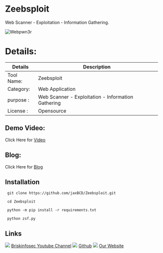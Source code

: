 Zeebsploit
============
Web Scanner - Exploitation - Information Gathering.

![Webpwn3r](https://www.briskinfosec.com//assets/tooloftheday/129.jpg)

Details:
============
|  Details | Description   |
| ------------ | ------------ |
|Tool Name:| Zeebsploit |
|Category:| Web Application|
|purpose  :| Web Scanner - Exploitation - Information Gathering|
|License :| Opensource |

Demo Video:
-----------------
Click Here for [Video](https://youtu.be/hZWg7aRayI4"Video")

Blog: 
--------------
Click Here for [Blog](https://www.briskinfosec.com/tooloftheday/toolofthedaydetail/Web-Scanner---Exploitation---Information-Gathering "Blog")

Installation
----------------
     git clone https://github.com/jaxBCD/Zeebsploit.git
     
     cd Zeebsploit
     
     python -m pip install -r requirements.txt
     
     python zsf.py

Links
----------------
![ ](https://img.icons8.com/color/15/000000/youtube-play.png) [Briskinfosec Youtube Channel](https://www.youtube.com/channel/UCcPmqqYETcO_7-6p_uUsF1w "Briskinfosec Youtube Channel")
 ![ ](https://img.icons8.com/glyph-neue/15/000000/github.png) [Github](https://github.com/briskinfosec "Github") 
![ ](https://img.icons8.com/ios/15/000000/internet--v2.png) [Our Website](https://www.briskinfosec.com/ "Our Website")
